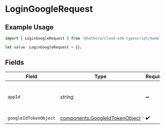 # LoginGoogleRequest

## Example Usage

```typescript
import { LoginGoogleRequest } from "@hathora/cloud-sdk-typescript/models/operations";

let value: LoginGoogleRequest = {};
```

## Fields

| Field                                                                            | Type                                                                             | Required                                                                         | Description                                                                      | Example                                                                          |
| -------------------------------------------------------------------------------- | -------------------------------------------------------------------------------- | -------------------------------------------------------------------------------- | -------------------------------------------------------------------------------- | -------------------------------------------------------------------------------- |
| `appId`                                                                          | *string*                                                                         | :heavy_minus_sign:                                                               | N/A                                                                              | app-af469a92-5b45-4565-b3c4-b79878de67d2                                         |
| `googleIdTokenObject`                                                            | [components.GoogleIdTokenObject](../../models/components/googleidtokenobject.md) | :heavy_check_mark:                                                               | N/A                                                                              |                                                                                  |